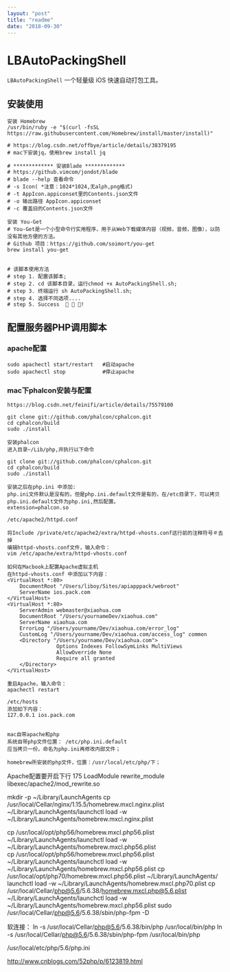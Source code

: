 ```yaml
---
layout: "post"
title: "readme"
date: "2018-09-30"
---
```

LBAutoPackingShell
==

`LBAutoPackingShell` 一个轻量级 iOS 快速自动打包工具。


## 安装使用
```
安装 Homebrew
/usr/bin/ruby -e "$(curl -fsSL https://raw.githubusercontent.com/Homebrew/install/master/install)"

# https://blog.csdn.net/offbye/article/details/38379195
# mac下安装jq，使用brew install jq

# ************* 安装Blade ************* 
# https://github.vimcom/jondot/blade
# blade --help 查看命令
# -s Icon( *注意：1024*1024,无alph,png格式)
# -t AppIcon.appiconset里的Contents.json文件
# -o 输出路径 AppIcon.appiconset
# -c 覆盖旧的Contents.json文件

安装 You-Get
# You-Get是一个小型命令行实用程序，用于从Web下载媒体内容（视频，音频，图像），以防没有其他方便的方法。
# Github 项目：https://github.com/soimort/you-get
brew install you-get


# 该脚本使用方法
# step 1. 配置该脚本;
# step 2. cd 该脚本目录，运行chmod +x AutoPackingShell.sh;
# step 3. 终端运行 sh AutoPackingShell.sh;
# step 4. 选择不同选项....
# step 5. Success  🎉 🎉 🎉!
```

## 配置服务器PHP调用脚本

### apache配置
```
sudo apachectl start/restart   #启动apache
sudo apachectl stop            #停止apache
```
### mac下phalcon安装与配置
```
https://blog.csdn.net/feinifi/article/details/75579100

git clone git://github.com/phalcon/cphalcon.git
cd cphalcon/build
sudo ./install

安装phalcon
进入目录~/Lib/php,并执行以下命令

git clone git://github.com/phalcon/cphalcon.git
cd cphalcon/build
sudo ./install

安装之后在php.ini 中添加:
php.ini文件默认是没有的，但是php.ini.default文件是有的，在/etc目录下，可以拷贝php.ini.default文件为php.ini,然后配置。
extension=phalcon.so
```

```
/etc/apache2/httpd.conf

将Include /private/etc/apache2/extra/httpd-vhosts.conf这行前的注释符号＃去掉
编辑httpd-vhosts.conf文件，输入命令： 
vim /etc/apache/extra/httpd-vhosts.conf

如何在Macbook上配置Apache虚拟主机 
在httpd-vhosts.conf 中添加以下内容：
<VirtualHost *:80>
    DocumentRoot "/Users/liboy/Sites/apiapppack/webroot"
    ServerName ios.pack.com
</VirtualHost>
<VirtualHost *:80>
    ServerAdmin webmaster@xiaohua.com
    DocumentRoot "/Users/yournameDev/xiaohua.com"
    ServerName xiaohua.com
    ErrorLog "/Users/yourname/Dev/xiaohua.com/error_log"
    CustomLog "/Users/yourname/Dev/xiaohua.com/access_log" common
    <Directory "/Users/yourname/Dev/xiaohua.com">
                Options Indexes FollowSymLinks MultiViews
                AllowOverride None
                Require all granted
    </Directory>
</VirtualHost>

重启Apache，输入命令： 
apachectl restart

/etc/hosts
添加如下内容： 
127.0.0.1 ios.pack.com


mac自带apache和php
系统自带php文件位置： /etc/php.ini.default 
应当拷贝一份，命名为php.ini再修改内部文件；

homebrew所安装的php文件，位置：/usr/local/etc/php/下；
```
Apache配置要开启下行
175 LoadModule rewrite_module libexec/apache2/mod_rewrite.so


mkdir -p ~/Library/LaunchAgents
cp /usr/local/Cellar/nginx/1.15.5/homebrew.mxcl.nginx.plist ~/Library/LaunchAgents/launchctl load -w ~/Library/LaunchAgents/homebrew.mxcl.nginx.plist

cp /usr/local/opt/php56/homebrew.mxcl.php56.plist ~/Library/LaunchAgents/launchctl load -w ~/Library/LaunchAgents/homebrew.mxcl.php56.plist        
cp /usr/local/opt/php56/homebrew.mxcl.php56.plist ~/Library/LaunchAgents/launchctl load -w ~/Library/LaunchAgents/homebrew.mxcl.php56.plist
cp /usr/local/opt/php70/homebrew.mxcl.php56.plist ~/Library/LaunchAgents/
           launchctl load -w ~/Library/LaunchAgents/homebrew.mxcl.php70.plist
cp /usr/local/Cellar/php@5.6/5.6.38/homebrew.mxcl.php@5.6.plist ~/Library/LaunchAgents/launchctl load -w ~/Library/LaunchAgents/homebrew.mxcl.php56.plist
sudo /usr/local/Cellar/php@5.6/5.6.38/sbin/php-fpm -D

软连接：
ln -s /usr/local/Cellar/php@5.6/5.6.38/bin/php  /usr/local/bin/php
ln -s /usr/local/Cellar/php@5.6/5.6.38/sbin/php-fpm  /usr/local/bin/php

/usr/local/etc/php/5.6/php.ini


http://www.cnblogs.com/52php/p/6123819.html


